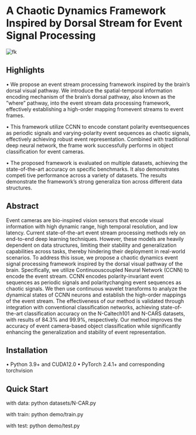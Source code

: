 # A Chaotic Dynamics Framework Inspired by Dorsal Stream for Event Signal Processing
![fk](https://github.com/user-attachments/assets/fd8fca1d-96bb-4e37-933b-cef65bd0c37d)
##  Highlights
• We propose an event stream processing framework inspired by the brain’s dorsal visual pathway. We introduce the spatial-temporal information encoding mechanism of the brain’s dorsal pathway, also known as the ”where” pathway, into the event stream data processing framework, effectively establishing a high-order mapping fromevent streams to event frames.

• This framework utilize CCNN to encode constant polarity eventsequences as periodic signals and varying-polarity event sequences as chaotic signals, effectively achieving robust event representation. Combined with traditional deep neural network, the frame work successfully performs in object classification for event cameras.

• The proposed framework is evaluated on multiple datasets, achieving the state-of-the-art accuracy on specific benchmarks. It also demonstrates competi tive performance across a variety of datasets. The results demonstrate the framework’s strong generaliza tion across different data structures.

## Abstract
Event cameras are bio-inspired vision sensors that encode visual information with high dynamic range, high temporal resolution, and low latency. Current state-of-the-art event stream processing methods rely on end-to-end deep learning techniques. However, these models are heavily dependent on data structures, limiting their stability and generalization capabilities across tasks, thereby hindering their deployment in real-world scenarios. To address this issue, we propose a chaotic dynamics event signal processing framework inspired by the dorsal visual pathway of the brain. Specifically, we utilize Continuouscoupled Neural Network (CCNN) to encode the event stream. CCNN encodes polarity-invariant event sequences as periodic signals and polaritychanging event sequences as chaotic signals. We then use continuous wavelet transforms to analyze the dynamical states of CCNN neurons and establish the high-order mappings of the event stream.
The effectiveness of our method is validated through integration with conventional classification networks, achieving state-of-the-art classification accuracy on the N-Caltech101 and N-CARS datasets, with results of 84.3% and 99.9%, respectively. Our method improves the accuracy of event camera-based object classification while significantly enhancing the generalization and stability of event representation.

## Installation
• Python 3.9+ and CUDA12.0
• PyTorch 2.4.1+ and corresponding torchvision

## Quick Start
with data:
   python datasets/N-CAR.py

with train:
 python demo/train.py

with test:
 python demo/test.py
